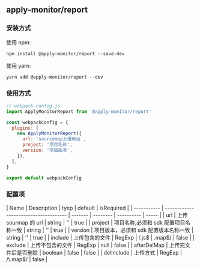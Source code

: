 ## apply-monitor/report

### 安装方式

使用 npm:

```
npm install @apply-monitor/report --save-dev
```

使用 yarn:

```
yarn add @apply-monitor/report --dev
```

### 使用方式

```js
// webpack.config.js
import ApplyMonitorReport from '@apply-monitor/report'

const webpackConfig = {
  plugins: [
    new ApplyMonitorReport({
      url: 'sourcemap上报地址',
      project: '项目名称',
      version: '项目版本',
    }),
  ],
}

export default webpackConfig
```

### 配置项

| Name        | Description                           | tyep    | default  | isRequired |
| ----------- | ------------------------------------- | ------- | -------- | ---------- | ----- |
| url         | 上传 sourmap 的 url                   | string  | ''       | true       |
| project     | 项目名称,必须和 sdk 配置项目名称一致  | string  | ''       | true       |
| version     | 项目版本，必须和 sdk 配置版本名称一致 | string  | ''       | true       |
| include     | 上传包含的文件                        | RegExp  | /\.js$   | \.map$/    | false |
| exclude     | 上传不包含的文件                      | RegExp  | null     | false      |
| afterDelMap | 上传完文件后是否删除                  | boolean | false    | false      |
| delInclude  | 上传方式                              | RegExp  | /\.map$/ | false      |
